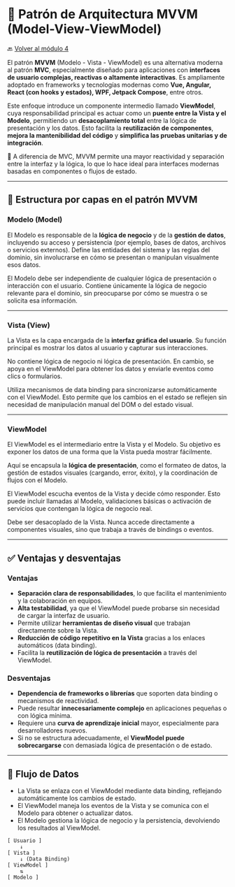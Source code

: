 # 🧱 Patrón de Arquitectura MVVM (Model-View-ViewModel)

🔙 [Volver al módulo 4](../summary.md)

El patrón **MVVM** (Modelo - Vista - ViewModel) es una alternativa moderna al patrón **MVC**, especialmente diseñado para aplicaciones con **interfaces de usuario complejas, reactivas o altamente interactivas**. Es ampliamente adoptado en frameworks y tecnologías modernas como **Vue, Angular, React (con hooks y estados), WPF, Jetpack Compose**, entre otros.

Este enfoque introduce un componente intermedio llamado **ViewModel**, cuya responsabilidad principal es actuar como un **puente entre la Vista y el Modelo**, permitiendo un **desacoplamiento total** entre la lógica de presentación y los datos. Esto facilita la **reutilización de componentes**, **mejora la mantenibilidad del código** y **simplifica las pruebas unitarias y de integración**.

📌 A diferencia de MVC, MVVM permite una mayor reactividad y separación entre la interfaz y la lógica, lo que lo hace ideal para interfaces modernas basadas en componentes o flujos de estado.

---

## 🧩 Estructura por capas en el patrón MVVM

### Modelo (Model)

El Modelo es responsable de la **lógica de negocio** y de la **gestión de datos**, incluyendo su acceso y persistencia (por ejemplo, bases de datos, archivos o servicios externos). Define las entidades del sistema y las reglas del dominio, sin involucrarse en cómo se presentan o manipulan visualmente esos datos.

El Modelo debe ser independiente de cualquier lógica de presentación o interacción con el usuario. Contiene únicamente la lógica de negocio relevante para el dominio, sin preocuparse por cómo se muestra o se solicita esa información.

---

### Vista (View)

La Vista es la capa encargada de la **interfaz gráfica del usuario**. Su función principal es mostrar los datos al usuario y capturar sus interacciones.

No contiene lógica de negocio ni lógica de presentación. En cambio, se apoya en el ViewModel para obtener los datos y enviarle eventos como clics o formularios.

Utiliza mecanismos de data binding para sincronizarse automáticamente con el ViewModel. Esto permite que los cambios en el estado se reflejen sin necesidad de manipulación manual del DOM o del estado visual.

---

### ViewModel

El ViewModel es el intermediario entre la Vista y el Modelo. Su objetivo es exponer los datos de una forma que la Vista pueda mostrar fácilmente.

Aquí se encapsula la **lógica de presentación**, como el formateo de datos, la gestión de estados visuales (cargando, error, éxito), y la coordinación de flujos con el Modelo.

El ViewModel escucha eventos de la Vista y decide cómo responder. Esto puede incluir llamadas al Modelo, validaciones básicas o activación de servicios que contengan la lógica de negocio real.

Debe ser desacoplado de la Vista. Nunca accede directamente a componentes visuales, sino que trabaja a través de bindings o eventos.

---

## ✅ Ventajas y desventajas

### Ventajas

-   **Separación clara de responsabilidades**, lo que facilita el mantenimiento y la colaboración en equipos.
-   **Alta testabilidad**, ya que el ViewModel puede probarse sin necesidad de cargar la interfaz de usuario.
-   Permite utilizar **herramientas de diseño visual** que trabajan directamente sobre la Vista.
-   **Reducción de código repetitivo en la Vista** gracias a los enlaces automáticos (data binding).
-   Facilita la **reutilización de lógica de presentación** a través del ViewModel.

### Desventajas

-   **Dependencia de frameworks o librerías** que soporten data binding o mecanismos de reactividad.
-   Puede resultar **innecesariamente complejo** en aplicaciones pequeñas o con lógica mínima.
-   Requiere una **curva de aprendizaje inicial** mayor, especialmente para desarrolladores nuevos.
-   Si no se estructura adecuadamente, el **ViewModel puede sobrecargarse** con demasiada lógica de presentación o de estado.

---

## 🔄 Flujo de Datos

-   La Vista se enlaza con el ViewModel mediante data binding, reflejando automáticamente los cambios de estado.
-   El ViewModel maneja los eventos de la Vista y se comunica con el Modelo para obtener o actualizar datos.
-   El Modelo gestiona la lógica de negocio y la persistencia, devolviendo los resultados al ViewModel.

```text
[ Usuario ]
    ↓
[ Vista ]
    ↓ (Data Binding)
[ ViewModel ]
    ⇅
[ Modelo ]
```

